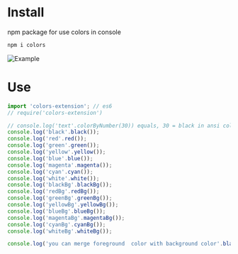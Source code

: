# Install

npm package for use colors in console

```bash
npm i colors
```

![Example](https://raw.githubusercontent.com/barnuri/colors-extension-js/master/ex.png)

# Use

```js
import 'colors-extension'; // es6
// require('colors-extension')

// console.log('text'.colorByNumber(30)) equals, 30 = black in ansi colors
console.log('black'.black());
console.log('red'.red());
console.log('green'.green());
console.log('yellow'.yellow());
console.log('blue'.blue());
console.log('magenta'.magenta());
console.log('cyan'.cyan());
console.log('white'.white());
console.log('blackBg'.blackBg());
console.log('redBg'.redBg());
console.log('greenBg'.greenBg());
console.log('yellowBg'.yellowBg());
console.log('blueBg'.blueBg());
console.log('magentaBg'.magentaBg());
console.log('cyanBg'.cyanBg());
console.log('whiteBg'.whiteBg());

console.log('you can merge foreground  color with background color'.black().yellowBg());
```
